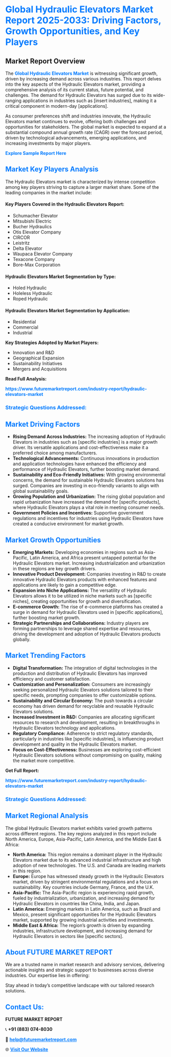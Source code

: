 <h1 style="color: #007BFF;">Global Hydraulic Elevators Market Report 2025-2033: Driving Factors, Growth Opportunities, and Key Players</h1>

<section id="overview">
<h2>Market Report Overview</h2>
<p>The <a href="https://www.futuremarketreport.com/industry-report/hydraulic-elevators-market" style="color: #007BFF; text-decoration: none;"><strong>Global Hydraulic Elevators Market</strong></a> is witnessing significant growth, driven by increasing demand across various industries. This report delves into the key aspects of the Hydraulic Elevators market, providing a comprehensive analysis of its current status, future potential, and challenges. The demand for Hydraulic Elevators has surged due to its wide-ranging applications in industries such as [insert industries], making it a critical component in modern-day [applications].</p>
<p>As consumer preferences shift and industries innovate, the Hydraulic Elevators market continues to evolve, offering both challenges and opportunities for stakeholders. The global market is expected to expand at a substantial compound annual growth rate (CAGR) over the forecast period, driven by technological advancements, emerging applications, and increasing investments by major players.</p>
</section>

<section id="overview">
<p><a href="https://www.futuremarketreport.com/request-sample/reportId=97781" style="color: #007BFF; text-decoration: none;"><strong>Explore Sample Report Here</strong></a></p>
</section>

<section id="key-players">
<h2 style="color: #007BFF;">Market Key Players Analysis</h2>
<p>The Hydraulic Elevators market is characterized by intense competition among key players striving to capture a larger market share. Some of the leading companies in the market include:</p>
<h4>Key Players Covered in the Hydraulic Elevators Report:</h4>
<ul><li>Schumacher Elevator</li><li>Mitsubishi Electric</li><li>Bucher Hydraulics</li><li>Otis Elevator Company</li><li>CIRCOR</li><li>Leistritz</li><li>Delta Elevator</li><li>Waupaca Elevator Company</li><li>Texacone Company</li><li>Bore-Max Corporation</li></ul>
<h4>Hydraulic Elevators Market Segmentation by Type:</h4>
<ul><li>Holed Hydraulic</li><li>Holeless Hydraulic</li><li>Roped Hydraulic</li></ul>

<h4>Hydraulic Elevators Market Segmentation by Application:</h4>
<ul><li>Residential</li><li>Commercial</li><li>Industrial</li></ul>
<p><strong>Key Strategies Adopted by Market Players:</strong></p>
<ul>
<li>Innovation and R&D</li>
<li>Geographical Expansion</li>
<li>Sustainability Initiatives</li>
<li>Mergers and Acquisitions</li>
</ul>
</section>

<section>
<p><strong>Read Full Analysis: </strong></p><a href="https://www.futuremarketreport.com/industry-report/hydraulic-elevators-market" style="color: #007BFF; text-decoration: none;"><strong>https://www.futuremarketreport.com/industry-report/hydraulic-elevators-market</strong></a>
<h3 style="color: #007BFF;">Strategic Questions Addressed:</h3>
</section>

<section id="driving-factors">
<h2 style="color: #007BFF;">Market Driving Factors</h2>
<ul>
<li><strong>Rising Demand Across Industries:</strong> The increasing adoption of Hydraulic Elevators in industries such as [specific industries] is a major growth driver. Its versatile applications and cost-effectiveness make it a preferred choice among manufacturers.</li>
<li><strong>Technological Advancements:</strong> Continuous innovations in production and application technologies have enhanced the efficiency and performance of Hydraulic Elevators, further boosting market demand.</li>
<li><strong>Sustainability and Eco-Friendly Initiatives:</strong> With growing environmental concerns, the demand for sustainable Hydraulic Elevators solutions has surged. Companies are investing in eco-friendly variants to align with global sustainability goals.</li>
<li><strong>Growing Population and Urbanization:</strong> The rising global population and rapid urbanization have increased the demand for [specific products], where Hydraulic Elevators plays a vital role in meeting consumer needs.</li>
<li><strong>Government Policies and Incentives:</strong> Supportive government regulations and incentives for industries using Hydraulic Elevators have created a conducive environment for market growth.</li>
</ul>
</section>

<section id="growth-opportunities">
<h2 style="color: #007BFF;">Market Growth Opportunities</h2>
<ul>
<li><strong>Emerging Markets:</strong> Developing economies in regions such as Asia-Pacific, Latin America, and Africa present untapped potential for the Hydraulic Elevators market. Increasing industrialization and urbanization in these regions are key growth drivers.</li>
<li><strong>Innovative Product Development:</strong> Companies investing in R&D to create innovative Hydraulic Elevators products with enhanced features and applications are likely to gain a competitive edge.</li>
<li><strong>Expansion into Niche Applications:</strong> The versatility of Hydraulic Elevators allows it to be utilized in niche markets such as [specific niches], creating opportunities for growth and diversification.</li>
<li><strong>E-commerce Growth:</strong> The rise of e-commerce platforms has created a surge in demand for Hydraulic Elevators used in [specific applications], further boosting market growth.</li>
<li><strong>Strategic Partnerships and Collaborations:</strong> Industry players are forming partnerships to leverage shared expertise and resources, driving the development and adoption of Hydraulic Elevators products globally.</li>
</ul>
</section>

<section id="trending-factors">
<h2 style="color: #007BFF;">Market Trending Factors</h2>
<ul>
<li><strong>Digital Transformation:</strong> The integration of digital technologies in the production and distribution of Hydraulic Elevators has improved efficiency and customer satisfaction.</li>
<li><strong>Customization and Personalization:</strong> Consumers are increasingly seeking personalized Hydraulic Elevators solutions tailored to their specific needs, prompting companies to offer customizable options.</li>
<li><strong>Sustainability and Circular Economy:</strong> The push towards a circular economy has driven demand for recyclable and reusable Hydraulic Elevators solutions.</li>
<li><strong>Increased Investment in R&D:</strong> Companies are allocating significant resources to research and development, resulting in breakthroughs in Hydraulic Elevators technology and applications.</li>
<li><strong>Regulatory Compliance:</strong> Adherence to strict regulatory standards, particularly in industries like [specific industries], is influencing product development and quality in the Hydraulic Elevators market.</li>
<li><strong>Focus on Cost-Effectiveness:</strong> Businesses are exploring cost-efficient Hydraulic Elevators solutions without compromising on quality, making the market more competitive.</li>
</ul>
</section>

<section>
<p><strong>Get Full Report: </strong></p><a href="https://www.futuremarketreport.com/industry-report/hydraulic-elevators-market" style="color: #007BFF; text-decoration: none;"><strong>https://www.futuremarketreport.com/industry-report/hydraulic-elevators-market</strong></a>
<h3 style="color: #007BFF;">Strategic Questions Addressed:</h3>
</section>


<section id="regional-analysis">
<h2 style="color: #007BFF;">Market Regional Analysis</h2>
<p>The global Hydraulic Elevators market exhibits varied growth patterns across different regions. The key regions analyzed in this report include North America, Europe, Asia-Pacific, Latin America, and the Middle East & Africa:</p>
<ul>
<li><strong>North America:</strong> This region remains a dominant player in the Hydraulic Elevators market due to its advanced industrial infrastructure and high adoption of new technologies. The U.S. and Canada are leading markets in this region.</li>
<li><strong>Europe:</strong> Europe has witnessed steady growth in the Hydraulic Elevators market, driven by stringent environmental regulations and a focus on sustainability. Key countries include Germany, France, and the U.K.</li>
<li><strong>Asia-Pacific:</strong> The Asia-Pacific region is experiencing rapid growth, fueled by industrialization, urbanization, and increasing demand for Hydraulic Elevators in countries like China, India, and Japan.</li>
<li><strong>Latin America:</strong> Emerging markets in Latin America, such as Brazil and Mexico, present significant opportunities for the Hydraulic Elevators market, supported by growing industrial activities and investments.</li>
<li><strong>Middle East & Africa:</strong> The region’s growth is driven by expanding industries, infrastructure development, and increasing demand for Hydraulic Elevators in sectors like [specific sectors].</li>
</ul>
</section>

<footer>
<h2 style="color: #007BFF;">About FUTURE MARKET REPORT</h2>
<p>We are a trusted name in market research and advisory services, delivering actionable insights and strategic support to businesses across diverse industries. Our expertise lies in offering:</p>

<p>Stay ahead in today’s competitive landscape with our tailored research solutions.</p>

<h2 style="color: #007BFF;">Contact Us:</h2>
<p><strong>FUTURE MARKET REPORT</strong></p>
<p>📞 <strong>+91 (883) 074-8030</strong></p>
<p>📧 <strong><a href="mailto:help@futuremarketreport.com" style="color: #007BFF;">help@futuremarketreport.com</a></strong></p>
<p>🌐 <strong><a href="https://www.futuremarketreport.com/" style="color: #007BFF;">Visit Our Website</a></strong></p>
</footer>